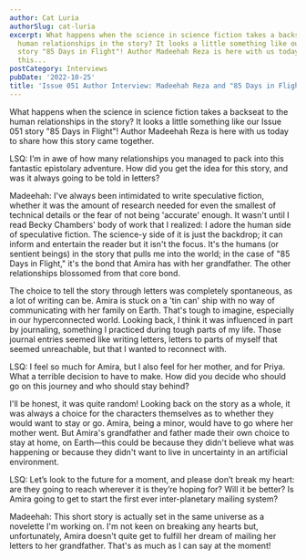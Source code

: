 ```yaml
---
author: Cat Luria
authorSlug: cat-luria
excerpt: What happens when the science in science fiction takes a backseat to the
  human relationships in the story? It looks a little something like our Issue 051
  story "85 Days in Flight"! Author Madeehah Reza is here with us today to share how
  this...
postCategory: Interviews
pubDate: '2022-10-25'
title: 'Issue 051 Author Interview: Madeehah Reza and "85 Days in Flight"'
---
```

What happens when the science in science fiction takes a backseat to the human relationships in the story? It looks a little something like our Issue 051 story "85 Days in Flight"! Author Madeehah Reza is here with us today to share how this story came together.

LSQ: I’m in awe of how many relationships you managed to pack into this fantastic epistolary adventure. How did you get the idea for this story, and was it always going to be told in letters?

Madeehah: I've always been intimidated to write speculative fiction, whether it was the amount of research needed for even the smallest of technical details or the fear of not being 'accurate' enough. It wasn't until I read Becky Chambers' body of work that I realized: I adore the human side of speculative fiction. The science-y side of it is just the backdrop; it can inform and entertain the reader but it isn't the focus. It's the humans (or sentient beings) in the story that pulls me into the world; in the case of "85 Days in Flight," it's the bond that Amira has with her grandfather. The other relationships blossomed from that core bond.

The choice to tell the story through letters was completely spontaneous, as a lot of writing can be. Amira is stuck on a 'tin can' ship with no way of communicating with her family on Earth. That's tough to imagine, especially in our hyperconnected world. Looking back, I think it was influenced in part by journaling, something I practiced during tough parts of my life. Those journal entries seemed like writing letters, letters to parts of myself that seemed unreachable, but that I wanted to reconnect with.

LSQ: I feel so much for Amira, but I also feel for her mother, and for Priya. What a terrible decision to have to make. How did you decide who should go on this journey and who should stay behind?

I'll be honest, it was quite random! Looking back on the story as a whole, it was always a choice for the characters themselves as to whether they would want to stay or go. Amira, being a minor, would have to go where her mother went. But Amira's grandfather and father made their own choice to stay at home, on Earth—this could be because they didn't believe what was happening or because they didn't want to live in uncertainty in an artificial environment.

LSQ: Let’s look to the future for a moment, and please don’t break my heart: are they going to reach wherever it is they’re hoping for? Will it be better? Is Amira going to get to start the first ever inter-planetary mailing system?

Madeehah: This short story is actually set in the same universe as a novelette I'm working on. I'm not keen on breaking any hearts but, unfortunately, Amira doesn't quite get to fulfill her dream of mailing her letters to her grandfather. That's as much as I can say at the moment!